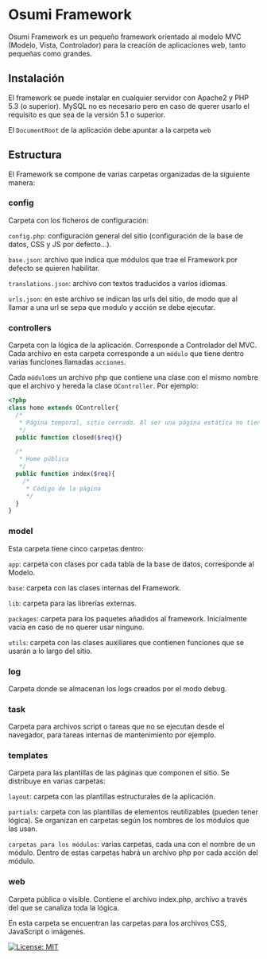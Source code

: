 Osumi Framework
===============

Osumi Framework es un pequeño framework orientado al modelo MVC (Modelo, Vista, Controlador) para la creación de aplicaciones web, tanto pequeñas como grandes.

## Instalación
El framework se puede instalar en cualquier servidor con Apache2 y PHP 5.3 (o superior). MySQL no es necesario pero en caso de querer usarlo el requisito es que sea de la versión 5.1 o superior.

El `DocumentRoot` de la aplicación debe apuntar a la carpeta `web`

## Estructura
El Framework se compone de varias carpetas organizadas de la siguiente manera:

### config
Carpeta con los ficheros de configuración:

`config.php`: configuración general del sitio (configuración de la base de datos, CSS y JS por defecto...).

`base.json`: archivo que indica que módulos que trae el Framework por defecto se quieren habilitar.

`translations.json`: archivo con textos traducidos a varios idiomas.

`urls.json`: en este archivo se indican las urls del sitio, de modo que al llamar a una url se sepa que modulo y acción se debe ejecutar.

### controllers
Carpeta con la lógica de la aplicación. Corresponde a Controlador del MVC. Cada archivo en esta carpeta corresponde a un `módulo` que tiene dentro varias funciones llamadas `acciones`.

Cada `módulo`es un archivo php que contiene una clase con el mismo nombre que el archivo y hereda la clase `OController`. Por ejemplo:

```php
<?php
class home extends OController{
  /*
   * Página temporal, sitio cerrado. Al ser una página estática no tiene código.
   */
  public function closed($req){}

  /*
   * Home pública
   */
  public function index($req){
    /*
     * Código de la página
     */
  }
}
```

### model
Esta carpeta tiene cinco carpetas dentro:

`app`: carpeta con clases por cada tabla de la base de datos, corresponde al Modelo.

`base`: carpeta con las clases internas del Framework.

`lib`: carpeta para las librerías externas.

`packages`: carpeta para los paquetes añadidos al framework. Inicialmente vacía en caso de no querer usar ninguno.

`utils`: carpeta con las clases auxiliares que contienen funciones que se usarán a lo largo del sitio.

### log
Carpeta donde se almacenan los logs creados por el modo debug.

### task
Carpeta para archivos script o tareas que no se ejecutan desde el navegador, para tareas internas de mantenimiento por ejemplo.

### templates
Carpeta para las plantillas de las páginas que componen el sitio. Se distribuye en varias carpetas:

`layout`: carpeta con las plantillas estructurales de la aplicación.

`partials`: carpeta con las plantillas de elementos reutilizables (pueden tener lógica). Se organizan en carpetas según los nombres de los módulos que las usan.

`carpetas para los módulos`: varias carpetas, cada una con el nombre de un módulo. Dentro de estas carpetas habrá un archivo php por cada acción del módulo.

### web
Carpeta pública o visible. Contiene el archivo index.php, archivo a través del que se canaliza toda la lógica.

En esta carpeta se encuentran las carpetas para los archivos CSS, JavaScript o imágenes.


[![License: MIT](https://img.shields.io/badge/License-MIT-yellow.svg)](https://opensource.org/licenses/MIT)
